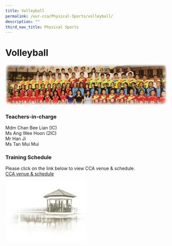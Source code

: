 ```yaml
---
title: Volleyball
permalink: /our-cca/Physical-Sports/volleyball/
description: ""
third_nav_title: Physical Sports
---
```

# **Volleyball**

![](/images/Volleyball.jpg)

### Teachers-in-charge

Mdm Chan Bee Lian (IC)   
Ms Ang Wee Hoon (2IC)    
Mr Han Ji<br>
Ms Tan Mui Mui

### Training Schedule

Please click on the link below to view CCA venue & schedule.   
[CCA venue & schedule](/useful-links/parents/cca-venue-n-schedule)

<img src="/images/pavilion.png" 
     style="width:50%">